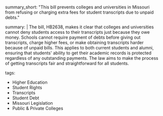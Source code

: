 summary_short: "This bill prevents colleges and universities in Missouri from refusing or charging extra fees for student transcripts due to unpaid debts."

summary: |
  The bill, HB2638, makes it clear that colleges and universities cannot deny students access to their transcripts just because they owe money. Schools cannot require payment of debts before giving out transcripts, charge higher fees, or make obtaining transcripts harder because of unpaid bills. This applies to both current students and alumni, ensuring that students' ability to get their academic records is protected regardless of any outstanding payments. The law aims to make the process of getting transcripts fair and straightforward for all students.

tags:
  - Higher Education
  - Student Rights
  - Transcripts
  - Student Debt
  - Missouri Legislation
  - Public & Private Colleges
